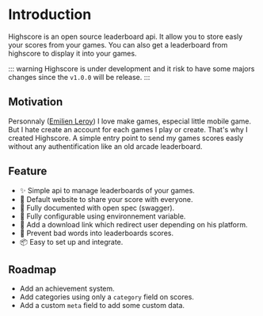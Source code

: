 # Introduction

Highscore is an open source leaderboard api. It allow you to store easly your scores from your games.
You can also get a leaderboard from highscore to display it into your games. 

::: warning
Highscore is under development and it risk to have some majors changes since the `v1.0.0` will be release. 
:::

## Motivation

Personnaly ([Emilien Leroy](https://github.com/EmilienLeroy)) I love make games, especial little mobile game.
But I hate create an account for each games I play or create. That's why I created Highscore.
A simple entry point to send my games scores easly without any authentification like an old
arcade leaderboard.

## Feature

- ✨ Simple api to manage leaderboards of your games.
- 🚀 Default website to share your score with everyone. 
- 📝 Fully documented with open spec (swagger).
- 🔧 Fully configurable using environnement variable.
- 📱 Add a download link which redirect user depending on his platform.
- 🚫 Prevent bad words into leaderboards scores.
- 📦️ Easy to set up and integrate.

## Roadmap

- Add an achievement system.
- Add categories using only a `category` field on scores.
- Add a custom `meta` field to add some custom data.

